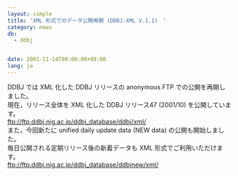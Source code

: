 ```yaml
---
layout: simple
title: 'XML 形式でのデータ公開再開 (DDBJ-XML V.1.1)　'
category: news
db:
  - ddbj


date: 2001-11-14T00:00:00+09:00
lang: ja
---
```


DDBJ では XML 化した DDBJ リリースの anonymous FTP での公開を再開しました。<br>現在，リリース全体を XML 化した DDBJ リリース47 (2001/10) を公開しています。<br><a href="https://ddbj.nig.ac.jp/public/ddbj_database/ddbj/xml/">ftp://ftp.ddbj.nig.ac.jp/ddbj_database/ddbj/xml/</a><br>また，今回新たに unified daily update data (NEW data) の公開も開始しました。<br>毎日公開される定期リリース後の新着データも XML 形式でご利用いただけます。<br><a href="https://ddbj.nig.ac.jp/public/ddbj_database/ddbjnew/xml/">ftp://ftp.ddbj.nig.ac.jp/ddbj_database/ddbjnew/xml/</a>
